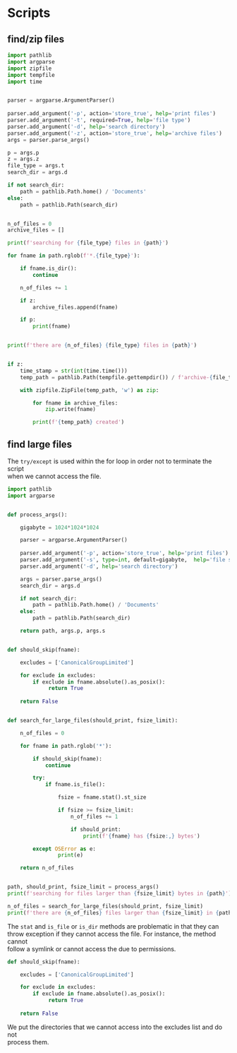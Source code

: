# Scripts

## find/zip files 

```python
import pathlib
import argparse
import zipfile
import tempfile
import time


parser = argparse.ArgumentParser()
   
parser.add_argument('-p', action='store_true', help='print files')
parser.add_argument('-t', required=True, help='file type')
parser.add_argument('-d', help='search directory')
parser.add_argument('-z', action='store_true', help='archive files')
args = parser.parse_args()

p = args.p
z = args.z
file_type = args.t
search_dir = args.d

if not search_dir:
    path = pathlib.Path.home() / 'Documents'
else:
    path = pathlib.Path(search_dir)


n_of_files = 0
archive_files = []

print(f'searching for {file_type} files in {path}')

for fname in path.rglob(f'*.{file_type}'):

    if fname.is_dir():
        continue

    n_of_files += 1

    if z:
        archive_files.append(fname)

    if p:
        print(fname)


print(f'there are {n_of_files} {file_type} files in {path}')


if z:
    time_stamp = str(int(time.time()))
    temp_path = pathlib.Path(tempfile.gettempdir()) / f'archive-{file_type}-{time_stamp}.zip' 

    with zipfile.ZipFile(temp_path, 'w') as zip:

        for fname in archive_files:
            zip.write(fname)

        print(f'{temp_path} created')
```

## find large files 

The `try/except` is used within the for loop in order not to terminate the script  
when we cannot access the file.  

```python
import pathlib
import argparse


def process_args():

    gigabyte = 1024*1024*1024

    parser = argparse.ArgumentParser()
    
    parser.add_argument('-p', action='store_true', help='print files')
    parser.add_argument('-s', type=int, default=gigabyte,  help='file size in bytes')
    parser.add_argument('-d', help='search directory')

    args = parser.parse_args()
    search_dir = args.d

    if not search_dir:
        path = pathlib.Path.home() / 'Documents'
    else:
        path = pathlib.Path(search_dir)

    return path, args.p, args.s


def should_skip(fname):

    excludes = ['CanonicalGroupLimited']

    for exclude in excludes:
        if exclude in fname.absolute().as_posix():
             return True 
        
    return False


def search_for_large_files(should_print, fsize_limit):

    n_of_files = 0

    for fname in path.rglob('*'):

        if should_skip(fname):
            continue

        try: 
            if fname.is_file():

                fsize = fname.stat().st_size

                if fsize >= fsize_limit:
                    n_of_files += 1

                    if should_print:
                        print(f'{fname} has {fsize:,} bytes')

        except OSError as e:
                print(e)

    return n_of_files


path, should_print, fsize_limit = process_args()
print(f'searching for files larger than {fsize_limit} bytes in {path}')

n_of_files = search_for_large_files(should_print, fsize_limit)
print(f'there are {n_of_files} files larger than {fsize_limit} in {path}')
```

The `stat` and `is_file` or `is_dir` methods are problematic in that they can  
throw exception if they cannot access the file. For instance, the method cannot  
follow a symlink or cannot access the due to permissions.  

```python
def should_skip(fname):

    excludes = ['CanonicalGroupLimited']

    for exclude in excludes:
        if exclude in fname.absolute().as_posix():
             return True 
        
    return False
```

We put the directories that we cannot access into the excludes list and do not  
process them.  


